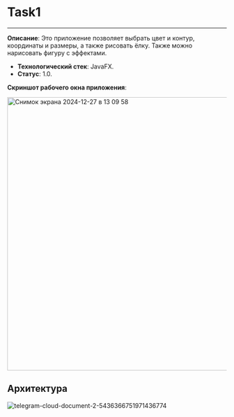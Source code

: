 # Task1
----------------
**Описание**:  Это приложение позволяет выбрать цвет и контур, координаты и размеры, а также рисовать ёлку. Также можно нарисовать фигуру с эффектами.
 - **Технологический стек**: JavaFX.
 - **Статус**:  1.0.

**Скриншот рабочего окна приложения**:

<img width="626" alt="Снимок экрана 2024-12-27 в 13 09 58" src="https://github.com/user-attachments/assets/0b82904a-ec14-4159-86af-306b1898af80" />

## Архитектура

![telegram-cloud-document-2-5436366751971436774](https://github.com/user-attachments/assets/8acc4f8f-3c4a-4b31-8d5b-27d9f05b2556)

